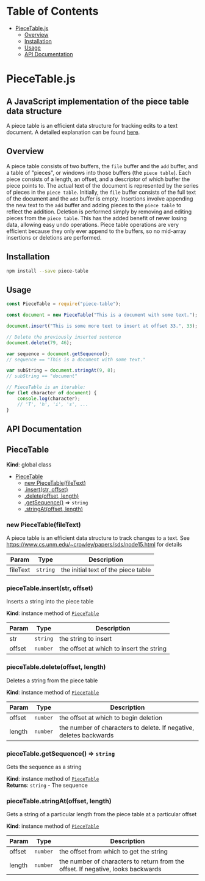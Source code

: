 # Table of Contents

* [PieceTable.js](#piecetable-js)
  * [Overview](#overview)
  * [Installation](#installation)
  * [Usage](#usage)
  * [API Documentation](#api-documentation)


# PieceTable.js
## A JavaScript implementation of the piece table data structure
A piece table is an efficient data structure for tracking edits to a text document.
A detailed explanation can be found [here](https://www.cs.unm.edu/~crowley/papers/sds/node15.html).

## Overview
A piece table consists of two buffers, the `file` buffer and the `add` buffer, and a
table of "pieces", or windows into those buffers (the `piece table`). Each piece consists
of a length, an offset, and a descriptor of which buffer the piece points to. The actual
text of the document is represented by the series of pieces in the `piece table`. 
Initially, the `file` buffer consists of the full text of the document and the `add`
buffer is empty. Insertions involve appending the new text to the `add` buffer and
adding pieces to the `piece table` to reflect the addition. Deletion is performed simply
by removing and editing pieces from the `piece table`. This has the added benefit of
never losing data, allowing easy undo operations. Piece table operations are very
efficient because they only ever append to the buffers, so no mid-array insertions or
deletions are performed.

## Installation
```bash
npm install --save piece-table
```
    
## Usage
```javascript
const PieceTable = require("piece-table");

const document = new PieceTable("This is a document with some text.");

document.insert("This is some more text to insert at offset 33.", 33);

// Delete the previously inserted sentence
document.delete(79, 46);

var sequence = document.getSequence();
// sequence == "This is a document with some text."

var subString = document.stringAt(9, 8);
// subString == "document"

// PieceTable is an iterable:
for (let character of document) {
    console.log(character);
    // 'T', 'h', 'i', 's', ...
}
```

## API Documentation
<a name="PieceTable"></a>

## PieceTable
**Kind**: global class  

* [PieceTable](#PieceTable)
    * [new PieceTable(fileText)](#new_PieceTable_new)
    * [.insert(str, offset)](#PieceTable+insert)
    * [.delete(offset, length)](#PieceTable+delete)
    * [.getSequence()](#PieceTable+getSequence) ⇒ <code>string</code>
    * [.stringAt(offset, length)](#PieceTable+stringAt)

<a name="new_PieceTable_new"></a>

### new PieceTable(fileText)
A piece table is an efficient data structure to track changes to a text.
See <https://www.cs.unm.edu/~crowley/papers/sds/node15.html> for details


| Param | Type | Description |
| --- | --- | --- |
| fileText | <code>string</code> | the initial text of the piece table |

<a name="PieceTable+insert"></a>

### pieceTable.insert(str, offset)
Inserts a string into the piece table

**Kind**: instance method of <code>[PieceTable](#PieceTable)</code>  

| Param | Type | Description |
| --- | --- | --- |
| str | <code>string</code> | the string to insert |
| offset | <code>number</code> | the offset at which to insert the string |

<a name="PieceTable+delete"></a>

### pieceTable.delete(offset, length)
Deletes a string from the piece table

**Kind**: instance method of <code>[PieceTable](#PieceTable)</code>  

| Param | Type | Description |
| --- | --- | --- |
| offset | <code>number</code> | the offset at which to begin deletion |
| length | <code>number</code> | the number of characters to delete. If negative, deletes backwards |

<a name="PieceTable+getSequence"></a>

### pieceTable.getSequence() ⇒ <code>string</code>
Gets the sequence as a string

**Kind**: instance method of <code>[PieceTable](#PieceTable)</code>  
**Returns**: <code>string</code> - The sequence  
<a name="PieceTable+stringAt"></a>

### pieceTable.stringAt(offset, length)
Gets a string of a particular length from the piece table at a particular offset

**Kind**: instance method of <code>[PieceTable](#PieceTable)</code>  

| Param | Type | Description |
| --- | --- | --- |
| offset | <code>number</code> | the offset from which to get the string |
| length | <code>number</code> | the number of characters to return from the offset. If negative, looks backwards |


